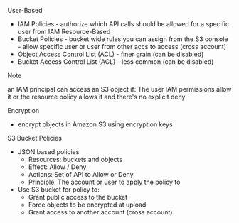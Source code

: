 User-Based
- IAM Policies - authorize which API calls should be allowed for a specific user from IAM
Resource-Based
- Bucket Policies - bucket wide rules you can assign from the S3 console - allow specific user or user from other accs to access (cross account)
- Object Access Control List (ACL) - finer grain (can be disabled)
- Bucket Access Control List (ACL) - less common (can be disabled)

> [!NOTE]
> an IAM principal can access an S3 object if:
> The user IAM permissions allow it or the resource policy allows it
> and there's no explicit deny

Encryption
- encrypt objects in Amazon S3 using encryption keys

S3 Bucket Policies
- JSON based policies
	- Resources: buckets and objects
	- Effect: Allow / Deny
	- Actions: Set of API to Allow or Deny
	- Principle: The account or user to apply the policy to
- Use S3 bucket for policy to:
	- Grant public access to the bucket
	- Force objects to be encrypted at upload
	- Grant access to another account (cross account)